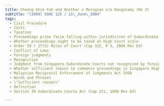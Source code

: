 ```yaml
---
title: Cheong Ghim Fah and Another v Murugian s/o Rangasamy (No 2) 
subtitle: "[2004] SGHC 125 / 11\_June\_2004"
tags:
  - Civil Procedure
  - Costs
  - Taxation
  - Proceedings prima facie falling within jurisdiction of Subordinate Courts
  - Whether proceedings ought to be taxed on High Court scale
  - Order 59 r 27(5) Rules of Court (Cap 322, R 5, 2004 Rev Ed)
  - Conflict of Laws
  - Foreign judgments
  - Recognition
  - Judgment from Singapore Subordinate Courts not recognised by foreign jurisdiction
  - Whether sufficient reason to commence proceedings in Singapore High Court
  - Malaysian Reciprocal Enforcement of Judgments Act 1958
  - Words and Phrases
  - \"Sufficient reason\"
  - Definition
  - Section 39 Subordinate Courts Act (Cap 321, 1999 Rev Ed)

---
```


